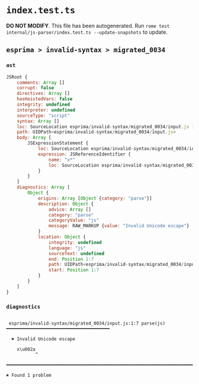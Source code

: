 # `index.test.ts`

**DO NOT MODIFY**. This file has been autogenerated. Run `rome test internal/js-parser/index.test.ts --update-snapshots` to update.

## `esprima > invalid-syntax > migrated_0034`

### `ast`

```javascript
JSRoot {
	comments: Array []
	corrupt: false
	directives: Array []
	hasHoistedVars: false
	integrity: undefined
	interpreter: undefined
	sourceType: "script"
	syntax: Array []
	loc: SourceLocation esprima/invalid-syntax/migrated_0034/input.js 1:0-2:0
	path: UIDPath<esprima/invalid-syntax/migrated_0034/input.js>
	body: Array [
		JSExpressionStatement {
			loc: SourceLocation esprima/invalid-syntax/migrated_0034/input.js 1:0-1:7
			expression: JSReferenceIdentifier {
				name: "x*"
				loc: SourceLocation esprima/invalid-syntax/migrated_0034/input.js 1:0-1:7 (x*)
			}
		}
	]
	diagnostics: Array [
		Object {
			origins: Array [Object {category: "parse"}]
			description: Object {
				advice: Array []
				category: "parse"
				categoryValue: "js"
				message: RAW_MARKUP {value: "Invalid Unicode escape"}
			}
			location: Object {
				integrity: undefined
				language: "js"
				sourceText: undefined
				end: Position 1:7
				path: UIDPath<esprima/invalid-syntax/migrated_0034/input.js>
				start: Position 1:7
			}
		}
	]
}
```

### `diagnostics`

```

 esprima/invalid-syntax/migrated_0034/input.js:1:7 parse(js) ━━━━━━━━━━━━━━━━━━━━━━━━━━━━━━━━━━━━━━━

  ✖ Invalid Unicode escape

    x\u002a
           ^

━━━━━━━━━━━━━━━━━━━━━━━━━━━━━━━━━━━━━━━━━━━━━━━━━━━━━━━━━━━━━━━━━━━━━━━━━━━━━━━━━━━━━━━━━━━━━━━━━━━━

✖ Found 1 problem

```
